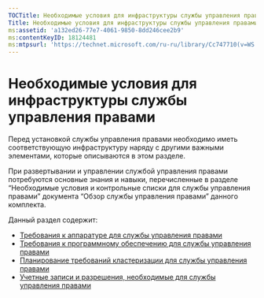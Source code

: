 ```yaml
---
TOCTitle: Необходимые условия для инфраструктуры службы управления правами
Title: Необходимые условия для инфраструктуры службы управления правами
ms:assetid: 'a132ed26-77e7-4061-9850-8dd246cee2b9'
ms:contentKeyID: 18124481
ms:mtpsurl: 'https://technet.microsoft.com/ru-ru/library/Cc747710(v=WS.10)'
---
```


Необходимые условия для инфраструктуры службы управления правами
================================================================

Перед установкой службы управления правами необходимо иметь соответствующую инфраструктуру наряду с другими важными элементами, которые описываются в этом разделе.

При развертывании и управлении службой управления правами потребуются основные знания и навыки, перечисленные в разделе “Необходимые условия и контрольные списки для службы управления правами” документа “Обзор службы управления правами” данного комплекта.

Данный раздел содержит:

-   [Требования к аппаратуре для службы управления правами](https://technet.microsoft.com/247735de-e901-4f4f-b69e-254680d2f6ba)
-   [Требования к программному обеспечению для службы управления правами](https://technet.microsoft.com/17faf2ad-2366-4a92-98a5-766e20a0f741)
-   [Планирование требований кластеризации для службы управления правами](https://technet.microsoft.com/ec4023eb-4d39-4551-9789-c8a2d973a55b)
-   [Учетные записи и разрешения, необходимые для службы управления правами](https://technet.microsoft.com/07a51daa-6823-41e6-b453-92f1a0592361)
